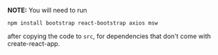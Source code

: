 **NOTE:** You will need to run

```
npm install bootstrap react-bootstrap axios msw
```

after copying the code to `src`, for dependencies that don't come with create-react-app.
